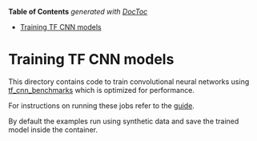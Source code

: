 <!-- START doctoc generated TOC please keep comment here to allow auto update -->
<!-- DON'T EDIT THIS SECTION, INSTEAD RE-RUN doctoc TO UPDATE -->
**Table of Contents**  *generated with [DocToc](https://github.com/thlorenz/doctoc)*

- [Training TF CNN models](#training-tf-cnn-models)

<!-- END doctoc generated TOC please keep comment here to allow auto update -->

# Training TF CNN models

This directory contains code to train convolutional
neural networks using [tf_cnn_benchmarks](https://github.com/tensorflow/benchmarks/tree/master/scripts/tf_cnn_benchmarks)
which is optimized for performance.


For instructions on running these jobs refer to the
[guide](https://www.kubeflow.org/docs/guides/components/tftraining/).

By default the examples run using synthetic data and save the trained model
inside the container.
